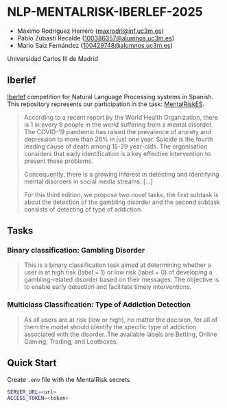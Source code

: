 # NLP-MENTALRISK-IBERLEF-2025
- Máximo Rodríguez Herrero (maxrodri@inf.uc3m.es)
- Pablo Zubasti Recalde (100386357@alumnos.uc3m.es)
- Mario Saiz Fernández (100429748@alumnos.uc3m.es)

Universidad Carlos III de Madrid

## Iberlef
[Iberlef](https://sites.google.com/view/iberlef-2025) competition for Natural Language Processing systems in Spanish. This repository represents our participation in the task: [MentalRiskES](https://sites.google.com/view/mentalriskes2025/home?authuser=0).

> According to a recent report by the World Health Organization, there is 1 in every 8 people in the world suffering from a mental disorder. The COVID-19 pandemic has raised the prevalence of anxiety and depression to more than 26% in just one year. Suicide is the fourth leading cause of death among 15-29 year-olds. The organisation considers that early identification is a key effective intervention to prevent these problems.
> 
> Consequently, there is a growing interest in detecting and identifying mental disorders in social media streams. [...]
>
> For this third edition, we propose two novel tasks, the first subtask is about the detection of the gambling disorder and the second subtask consists of detecting of type of addiction.


## Tasks
### Binary classification: Gambling Disorder
> This is a binary classification task aimed at determining whether a user is at high risk (label = 1) or low risk (label = 0) of developing a gambling-related disorder based on their messages. The objective is to enable early detection and facilitate timely interventions. 

### Multiclass Classification: Type of Addiction Detection
> As all users are at risk (low or high), no matter the decision, for all of them the model should identify the specific type of addiction associated with the disorder..The available labels are Betting, Online Gaming, Trading, and Lootboxes.

## Quick Start
Create `.env` file with the MentalRisk secrets
```sh
SERVER_URL=<url>
ACCESS_TOKEN=<token>
```
